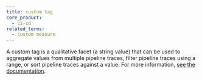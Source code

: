 ```yaml
---
title: custom tag
core_product:
  - ci-cd
related_terms:
  - custom measure
---
```

A custom tag is a qualitative facet (a string value) that can be used to aggregate values from multiple pipeline traces, filter pipeline traces using a range, or sort pipeline traces against a value. For more information, <a href="/continuous_integration/pipelines/custom_tags_and_measures">see the documentation</a>.